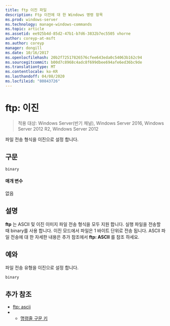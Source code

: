 ```yaml
---
title: ftp 이진 파일
description: Ftp 이진에 대 한 Windows 명령 항목
ms.prod: windows-server
ms.technology: manage-windows-commands
ms.topic: article
ms.assetid: ee925b4d-85d2-47b1-b7d6-3832b7ec5505 vhorne
author: coreyp-at-msft
ms.author: coreyp
manager: dongill
ms.date: 10/16/2017
ms.openlocfilehash: 20b2f72517826576cfee643eda0c54063b162c94
ms.sourcegitcommit: b00d7c8968c4adc8f699dbee694afe6ed36bc9de
ms.translationtype: MT
ms.contentlocale: ko-KR
ms.lasthandoff: 04/08/2020
ms.locfileid: "80843726"
---
```

# <a name="ftp-binary"></a>ftp: 이진

>적용 대상: Windows Server(반기 채널), Windows Server 2016, Windows Server 2012 R2, Windows Server 2012

파일 전송 형식을 이진으로 설정 합니다.   
## <a name="syntax"></a>구문  
```  
binary  
```  
#### <a name="parameters"></a>매개 변수  
없음  
## <a name="remarks-optional-section"></a>설명 <optional section>  
**ftp** 는 ASCII 및 이진 이미지 파일 전송 형식을 모두 지원 합니다. 실행 파일을 전송할 때 binary를 사용 합니다. 이진 모드에서 파일은 1 바이트 단위로 전송 됩니다. ASCII 파일 전송에 대 한 자세한 내용은 추가 참조에서 **ftp: ASCII** 를 참조 하세요.  
## <a name="examples"></a><a name=BKMK_Examples></a>예와  
파일 전송 유형을 이진으로 설정 합니다.  
```  
binary  
```  
## <a name="additional-references"></a>추가 참조  
-   [ftp: ascii](ftp-ascii.md)  
-   - [명령줄 구문 키](command-line-syntax-key.md)  
